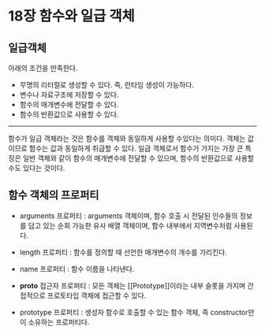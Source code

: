 # 18장 함수와 일급 객체

## 일급객체

아래의 조건을 만족한다.

- 무명의 리터럴로 생성할 수 있다. 즉, 런타임 생성이 가능하다.
- 변수나 자료구조에 저장할 수 있다.
- 함수의 매개변수에 전달할 수 있다.
- 함수의 반환값으로 사용할 수 있다.

---

함수가 일급 객체라는 것은 함수를 객체와 동일하게 사용할 수있다는 의미다. 객체는 값이므로 함수는 값과 동일하게 취급할 수 있다. 일급 객체로서 함수가 가지는 가장 큰 특징은 일반 객체와 같이 함수의 매개변수에 전달할 수 있으며, 함수의 반환값으로 사용할 수도 있다는 것이다.

## 함수 객체의 프로퍼티

- arguments 프로퍼티 : arguments 객체이며, 함수 호출 시 전달된 인수들의 정보를 담고 있는 순회 가능한 유사 배열 객체이며, 함수 내부에서 지역변수처럼 사용된다.

- length 프로퍼티 : 함수를 정의할 때 선언한 매개변수의 개수를 가리킨다.

- name 프로퍼티 : 함수 이름을 나타낸다.

- **proto** 접근자 프로퍼티 : 모든 객체는 [[Prototype]]이라는 내부 슬롯을 가지며 간접적으로 프로토타입 객체에 접근할 수 있다.

- prototype 프로퍼티 : 생성자 함수로 호출할 수 있는 함수 객체, 즉 constructor만이 소유하는 프로퍼티다.
